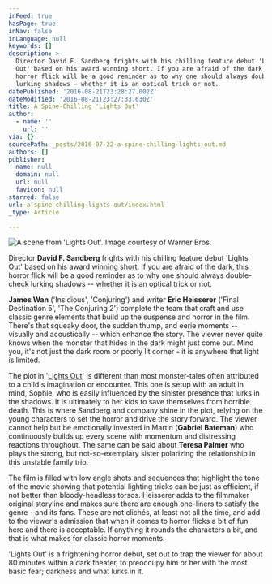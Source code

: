 ```yaml
---
inFeed: true
hasPage: true
inNav: false
inLanguage: null
keywords: []
description: >-
  Director David F. Sandberg frights with his chilling feature debut 'Lights
  Out' based on his award winning short. If you are afraid of the dark, this
  horror flick will be a good reminder as to why one should always double-check
  lurking shadows – whether it is an optical trick or not.
datePublished: '2016-08-21T23:28:27.002Z'
dateModified: '2016-08-21T23:27:33.630Z'
title: A Spine-Chilling 'Lights Out'
author:
  - name: ''
    url: ''
via: {}
sourcePath: _posts/2016-07-22-a-spine-chilling-lights-out.md
authors: []
publisher:
  name: null
  domain: null
  url: null
  favicon: null
starred: false
url: a-spine-chilling-lights-out/index.html
_type: Article

---
```

![A scene from 'Lights Out'. Image courtesy of Warner Bros.](https://the-grid-user-content.s3-us-west-2.amazonaws.com/919eb975-48b7-45ca-9847-d584f61b9d38.jpg)

Director **David F. Sandberg** frights with his chilling feature debut 'Lights Out' based on his [award winning short][0]. If you are afraid of the dark, this horror flick will be a good reminder as to why one should always double-check lurking shadows -- whether it is an optical trick or not.

**James Wan** ('Insidious', 'Conjuring') and writer **Eric Heisserer** ('Final Destination 5', 'The Conjuring 2') complete the team that craft and use classic genre elements that build up the suspense and horror in the film. There's that squeaky door, the sudden thump, and eerie moments -- visually and acoustically -- which enhance the story. The viewer never quite knows when the monster that hides in the dark might just come out. Mind you, it's not just the dark room or poorly lit corner - it is anywhere that light is limited.

The plot in '[Lights Out][1]' is different than most monster-tales often attributed to a child's imagination or encounter. This one is setup with an adult in mind, Sophie, who is easily influenced by the sinister presence that lurks in the shadows. It is ultimately to her kids to save themselves from horrible death. This is where Sandberg and company shine in the plot, relying on the young characters to set the horror and drive the story forward. The viewer cannot help but be emotionally invested in Martin (**Gabriel Bateman**) who continuously builds up every scene with momentum and distressing reactions throughout. The same can be said about **Teresa Palmer** who plays the strong, but not-so-exemplary sister polarizing the relationship in this unstable family trio.

The film is filled with low angle shots and sequences that highlight the tone of the movie showing that potential lighting tricks can be just as efficient, if not better than bloody-headless torsos. Heisserer adds to the filmmaker original storyline and makes sure there are enough one-liners to satisfy the genre - and its fans. These are not clichés, at least not all the time, and add to the viewer's admission that when it comes to horror flicks a bit of fun here and there is acceptable. If anything it rounds the characters a bit, and that is what makes for classic horror moments.

'Lights Out' is a frightening horror debut, set out to trap the viewer for about 80 minutes within a dark theater, to preoccupy him or her with the most basic fear; darkness and what lurks in it.

[0]: https://vimeo.com/82920243
[1]: www.lightsoutmovie.com/